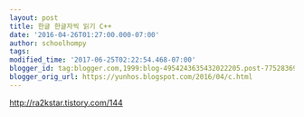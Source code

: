 ```yaml
---
layout: post
title: 한글 한글자씩 읽기 C++
date: '2016-04-26T01:27:00.000-07:00'
author: schoolhompy
tags: 
modified_time: '2017-06-25T02:22:54.468-07:00'
blogger_id: tag:blogger.com,1999:blog-4954243635432022205.post-775283699339956154
blogger_orig_url: https://yunhos.blogspot.com/2016/04/c.html
---
```


http://ra2kstar.tistory.com/144